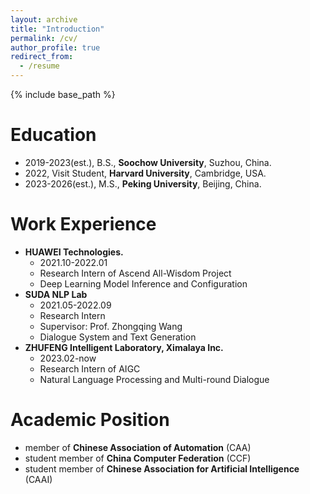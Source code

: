 ```yaml
---
layout: archive
title: "Introduction"
permalink: /cv/
author_profile: true
redirect_from:
  - /resume
---
```


{% include base_path %}

Education
======
* 2019-2023(est.), B.S., **Soochow University**, Suzhou, China.
* 2022, Visit Student, **Harvard University**, Cambridge, USA.
* 2023-2026(est.), M.S., **Peking University**, Beijing, China.

Work Experience
======
* **HUAWEI Technologies.**
  * 2021.10-2022.01
  * Research Intern of Ascend All-Wisdom Project
  * Deep Learning Model Inference and Configuration
* **SUDA NLP Lab**
  * 2021.05-2022.09
  * Research Intern
  * Supervisor: Prof. Zhongqing Wang
  * Dialogue System and Text Generation
* **ZHUFENG Intelligent Laboratory, Ximalaya Inc.**
  * 2023.02-now
  * Research Intern of AIGC
  * Natural Language Processing and Multi-round Dialogue


Academic Position
======
* member of **Chinese Association of Automation** (CAA)
* student member of **China Computer Federation** (CCF)
* student member of **Chinese Association for Artificial Intelligence** (CAAI)